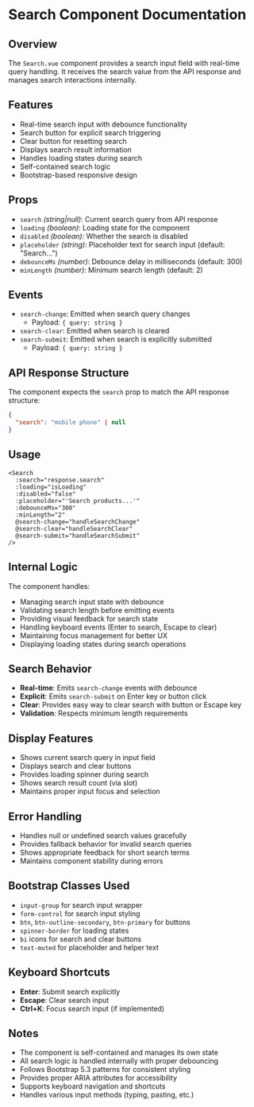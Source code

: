 # Search Component Documentation

## Overview
The `Search.vue` component provides a search input field with real-time query handling. It receives the search value from the API response and manages search interactions internally.

## Features
- Real-time search input with debounce functionality
- Search button for explicit search triggering
- Clear button for resetting search
- Displays search result information
- Handles loading states during search
- Self-contained search logic
- Bootstrap-based responsive design

## Props
- `search` _(string|null)_: Current search query from API response
- `loading` _(boolean)_: Loading state for the component
- `disabled` _(boolean)_: Whether the search is disabled
- `placeholder` _(string)_: Placeholder text for search input (default: "Search...")
- `debounceMs` _(number)_: Debounce delay in milliseconds (default: 300)
- `minLength` _(number)_: Minimum search length (default: 2)

## Events
- `search-change`: Emitted when search query changes
  - Payload: `{ query: string }`
- `search-clear`: Emitted when search is cleared
- `search-submit`: Emitted when search is explicitly submitted
  - Payload: `{ query: string }`

## API Response Structure
The component expects the `search` prop to match the API response structure:

```json
{
  "search": "mobile phone" | null
}
```

## Usage
```vue
<Search
  :search="response.search"
  :loading="isLoading"
  :disabled="false"
  :placeholder="'Search products...'"
  :debounceMs="300"
  :minLength="2"
  @search-change="handleSearchChange"
  @search-clear="handleSearchClear"
  @search-submit="handleSearchSubmit"
/>
```

## Internal Logic
The component handles:
- Managing search input state with debounce
- Validating search length before emitting events
- Providing visual feedback for search state
- Handling keyboard events (Enter to search, Escape to clear)
- Maintaining focus management for better UX
- Displaying loading states during search operations

## Search Behavior
- **Real-time**: Emits `search-change` events with debounce
- **Explicit**: Emits `search-submit` on Enter key or button click
- **Clear**: Provides easy way to clear search with button or Escape key
- **Validation**: Respects minimum length requirements

## Display Features
- Shows current search query in input field
- Displays search and clear buttons
- Provides loading spinner during search
- Shows search result count (via slot)
- Maintains proper input focus and selection

## Error Handling
- Handles null or undefined search values gracefully
- Provides fallback behavior for invalid search queries
- Shows appropriate feedback for short search terms
- Maintains component stability during errors

## Bootstrap Classes Used
- `input-group` for search input wrapper
- `form-control` for search input styling
- `btn`, `btn-outline-secondary`, `btn-primary` for buttons
- `spinner-border` for loading states
- `bi` icons for search and clear buttons
- `text-muted` for placeholder and helper text

## Keyboard Shortcuts
- **Enter**: Submit search explicitly
- **Escape**: Clear search input
- **Ctrl+K**: Focus search input (if implemented)

## Notes
- The component is self-contained and manages its own state
- All search logic is handled internally with proper debouncing
- Follows Bootstrap 5.3 patterns for consistent styling
- Provides proper ARIA attributes for accessibility
- Supports keyboard navigation and shortcuts
- Handles various input methods (typing, pasting, etc.)
